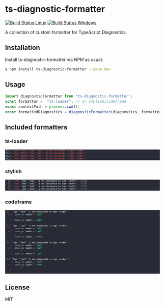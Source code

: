 # ts-diagnostic-formatter
[![Build Status Linux][build-travis-badge]][build-travis] [![Build Status Windows][build-appveyor-badge]][build-appveyor]

A collection of custom formatter for TypeScript Diagnostics.

## Installation

Install ts-diagnostic-formatter via NPM as usual:

```sh
$ npm install ts-diagnostic-formatter --save-dev
```

## Usage

```typescript
import diagnosticFormatter from "ts-diagnostic-formatter";
const formatter =  "ts-loader"; // or stylish/codeframe
const contextPath = process.cwd();
const formattedDiagnostics = diagnosticFormatter(diagnostics, formatter, contextPath);
```

## Included formatters

### ts-loader


![ts-loader formatter](docs/screenshots/ts-loader.png)


### stylish

![stylish formatter](docs/screenshots/stylish.png)

### codeframe

![codeframe formatter](docs/screenshots/codeframe.png)


## License

MIT


[build-travis-badge]: https://travis-ci.org/zinserjan/ts-diagnostic-formatter.svg?branch=master
[build-travis]: https://travis-ci.org/zinserjan/ts-diagnostic-formatter
[build-appveyor-badge]: https://ci.appveyor.com/api/projects/status/swjbs9vq1l9yy4v9/branch/master?svg=true
[build-appveyor]: https://ci.appveyor.com/project/zinserjan/ts-diagnostic-formatter

